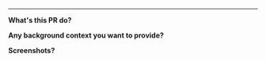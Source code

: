 ---
<!--
Remove the fields that are not appropriate
Please include:
-->

**What's this PR do?**

**Any background context you want to provide?**

**Screenshots?**

